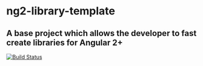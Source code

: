 # ng2-library-template

## A base project which allows the developer to fast create libraries for Angular 2+

[![Build Status](https://travis-ci.org/kasemabouali/ng2-library-template.svg?branch=master)](https://travis-ci.org/kasemabouali/ng2-library-template)
